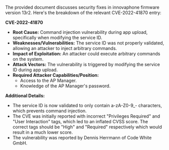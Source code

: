 The provided document discusses security fixes in innovaphone firmware version 13r2. Here's the breakdown of the relevant CVE-2022-41870 entry:

**CVE-2022-41870**

*   **Root Cause:** Command injection vulnerability during app upload, specifically when modifying the service ID.
*   **Weaknesses/Vulnerabilities:** The service ID was not properly validated, allowing an attacker to inject arbitrary commands.
*   **Impact of Exploitation:**  An attacker could execute arbitrary commands on the system.
*   **Attack Vectors:** The vulnerability is triggered by modifying the service ID during app upload.
*   **Required Attacker Capabilities/Position:**
    *   Access to the AP Manager.
    *   Knowledge of the AP Manager's password.

**Additional Details:**
* The service ID is now validated to only contain a-zA-Z0-9_- characters, which prevents command injection.
* The CVE was initially reported with incorrect "Privileges Required" and "User Interaction" tags, which led to an inflated CVSS score. The correct tags should be "High" and "Required" respectively which would result in a much lower score.
* The vulnerability was reported by Dennis Herrmann of Code White GmbH.